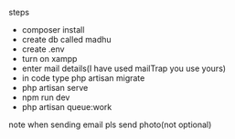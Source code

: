 steps
- composer install
- create db called madhu
- create .env
- turn on xampp
- enter mail details(I have used mailTrap you use yours)
- in code type php artisan migrate
- php artisan serve
- npm run dev
- php artisan queue:work

note when sending email pls send photo(not optional)
